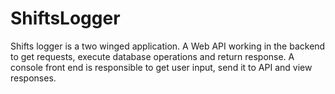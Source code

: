 # ShiftsLogger
Shifts logger is a two winged application. A Web API working in the backend to get requests, execute database operations and return response. A console front end is responsible to get user input, send it to API and view responses.
